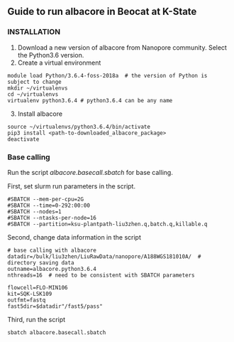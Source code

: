## Guide to run albacore in Beocat at K-State
### INSTALLATION
1. Download a new version of albacore from Nanopore community. Select the Python3.6 version.
2. Create a virtual environment
```
module load Python/3.6.4-foss-2018a  # the version of Python is subject to change
mkdir ~/virtualenvs
cd ~/virtualenvs
virtualenv python3.6.4 # python3.6.4 can be any name
```
3. Install albacore
```
source ~/virtualenvs/python3.6.4/bin/activate
pip3 install <path-to-downloaded_albacore_package>
deactivate
```
### Base calling
Run the script *albacore.basecall.sbatch* for base calling.

First, set slurm run parameters in the script.
```
#SBATCH --mem-per-cpu=2G
#SBATCH --time=0-292:00:00
#SBATCH --nodes=1
#SBATCH --ntasks-per-node=16
#SBATCH --partition=ksu-plantpath-liu3zhen.q,batch.q,killable.q
```

Second, change data information in the script
```
# base calling with albacore
datadir=/bulk/liu3zhen/LiuRawData/nanopore/A188WGS181010A/  # directory saving data
outname=albacore.python3.6.4
nthreads=16  # need to be consistent with SBATCH parameters

flowcell=FLO-MIN106
kit=SQK-LSK109
outfmt=fastq
fast5dir=$datadir"/fast5/pass"
```

Third, run the script
```
sbatch albacore.basecall.sbatch
```

